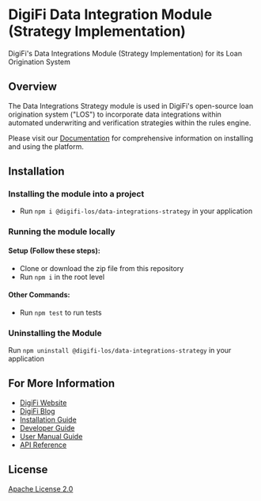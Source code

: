 # DigiFi Data Integration Module (Strategy Implementation)
  DigiFi's Data Integrations Module (Strategy Implementation) for its Loan Origination System

## Overview
  The Data Integrations Strategy module is used in DigiFi's open-source loan origination system ("LOS") to incorporate data integrations within automated underwriting and verification strategies within the rules engine. 
  
  Please visit our [Documentation](https://docs.digifi.io/) for comprehensive information on installing and using the platform.
  
  ## Installation

  ### Installing the module into a project

  * Run `npm i @digifi-los/data-integrations-strategy` in your application

  ### Running the module locally
  
  #### Setup (Follow these steps):
  * Clone or download the zip file from this repository
  * Run `npm i` in the root level

  #### Other Commands:
  * Run `npm test` to run tests
  
  ### Uninstalling the Module

  Run `npm uninstall @digifi-los/data-integrations-strategy` in your application
  
  ## For More Information

*   [DigiFi Website](https://www.digifi.io)
*   [DigiFi Blog](https://digifi.io/blog/)
*   [Installation Guide](https://docs.digifi.io/v3.0/docs/system-requirements)
*   [Developer Guide](https://docs.digifi.io/v3.0/docs/decision-engine)
*   [User Manual Guide](https://docs.digifi.io/v3.0/docs/overview-of-my-account)
*   [API Reference](https://docs.digifi.io/v3.0/reference)

## License

[Apache License 2.0](LICENSE)
